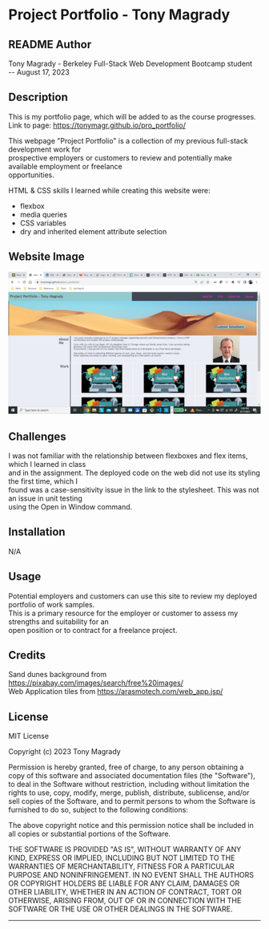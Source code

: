# Project Portfolio - Tony Magrady

## README Author
Tony Magrady - Berkeley Full-Stack Web Development Bootcamp student <br>
-- August 17, 2023

## Description
This is my portfolio page, which will be added to as the course progresses. <br>
Link to page: https://tonymagr.github.io/pro_portfolio/

This webpage "Project Portfolio" is a collection of my previous full-stack development work for <br>
prospective employers or customers to review and potentially make available employment or freelance <br>
opportunities.

HTML & CSS skills I learned while creating this website were:
- flexbox
- media queries
- CSS variables
- dry and inherited element attribute selection

## Website Image
![Website Image](./Assets/images/webpage-img.jpg)

## Challenges
I was not familiar with the relationship between flexboxes and flex items, which I learned in class <br>
and in the assignment. The deployed code on the web did not use its styling the first time, which I <br>
found was a case-sensitivity issue in the link to the stylesheet. This was not an issue in unit testing <br>
using the Open in Window command.

## Installation
N/A

## Usage
Potential employers and customers can use this site to review my deployed portfolio of work samples. <br>
This is a primary resource for the employer or customer to assess my strengths and suitability for an <br>
open position or to contract for a freelance project.

## Credits
Sand dunes background from https://pixabay.com/images/search/free%20images/ <br>
Web Application tiles from https://arasmotech.com/web_app.jsp/

## License
MIT License

Copyright (c) 2023 Tony Magrady

Permission is hereby granted, free of charge, to any person obtaining a copy
of this software and associated documentation files (the "Software"), to deal
in the Software without restriction, including without limitation the rights
to use, copy, modify, merge, publish, distribute, sublicense, and/or sell
copies of the Software, and to permit persons to whom the Software is
furnished to do so, subject to the following conditions:

The above copyright notice and this permission notice shall be included in all
copies or substantial portions of the Software.

THE SOFTWARE IS PROVIDED "AS IS", WITHOUT WARRANTY OF ANY KIND, EXPRESS OR
IMPLIED, INCLUDING BUT NOT LIMITED TO THE WARRANTIES OF MERCHANTABILITY,
FITNESS FOR A PARTICULAR PURPOSE AND NONINFRINGEMENT. IN NO EVENT SHALL THE
AUTHORS OR COPYRIGHT HOLDERS BE LIABLE FOR ANY CLAIM, DAMAGES OR OTHER
LIABILITY, WHETHER IN AN ACTION OF CONTRACT, TORT OR OTHERWISE, ARISING FROM,
OUT OF OR IN CONNECTION WITH THE SOFTWARE OR THE USE OR OTHER DEALINGS IN THE
SOFTWARE.

---